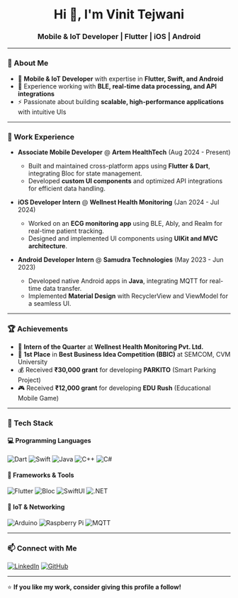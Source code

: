 <h1 align="center">Hi 👋, I'm Vinit Tejwani</h1>
<h3 align="center">Mobile & IoT Developer | Flutter | iOS | Android</h3>

---

### 🔹 About Me
- 📱 **Mobile & IoT Developer** with expertise in **Flutter, Swift, and Android**  
- 🔌 Experience working with **BLE, real-time data processing, and API integrations**  
- ⚡ Passionate about building **scalable, high-performance applications** with intuitive UIs  

---

### 🚀 Work Experience
- **Associate Mobile Developer** @ **Artem HealthTech** (Aug 2024 - Present)  
  - Built and maintained cross-platform apps using **Flutter & Dart**, integrating Bloc for state management.  
  - Developed **custom UI components** and optimized API integrations for efficient data handling.  

- **iOS Developer Intern** @ **Wellnest Health Monitoring** (Jan 2024 - Jul 2024)  
  - Worked on an **ECG monitoring app** using BLE, Ably, and Realm for real-time patient tracking.  
  - Designed and implemented UI components using **UIKit and MVC architecture**.  

- **Android Developer Intern** @ **Samudra Technologies** (May 2023 - Jun 2023)  
  - Developed native Android apps in **Java**, integrating MQTT for real-time data transfer.  
  - Implemented **Material Design** with RecyclerView and ViewModel for a seamless UI.  

---

### 🏆 Achievements
- 🏅 **Intern of the Quarter** at **Wellnest Health Monitoring Pvt. Ltd.**  
- 🥇 **1st Place** in **Best Business Idea Competition (BBIC)** at SEMCOM, CVM University  
- 💰 Received **₹30,000 grant** for developing **PARKITO** (Smart Parking Project)  
- 🎮 Received **₹12,000 grant** for developing **EDU Rush** (Educational Mobile Game)  

---

### 🔧 Tech Stack  
#### 💻 Programming Languages  
![Dart](https://img.shields.io/badge/Dart-0175C2?style=for-the-badge&logo=dart&logoColor=white)
![Swift](https://img.shields.io/badge/Swift-FA7343?style=for-the-badge&logo=swift&logoColor=white)
![Java](https://img.shields.io/badge/Java-007396?style=for-the-badge&logo=java&logoColor=white)
![C++](https://img.shields.io/badge/C++-00599C?style=for-the-badge&logo=c%2B%2B&logoColor=white)
![C#](https://img.shields.io/badge/C%23-239120?style=for-the-badge&logo=csharp&logoColor=white)

#### 📱 Frameworks & Tools  
![Flutter](https://img.shields.io/badge/Flutter-02569B?style=for-the-badge&logo=flutter&logoColor=white)
![Bloc](https://img.shields.io/badge/Bloc-1178B3?style=for-the-badge&logo=flutter&logoColor=white)
![SwiftUI](https://img.shields.io/badge/SwiftUI-FF2D55?style=for-the-badge&logo=swift&logoColor=white)
![.NET](https://img.shields.io/badge/.NET-512BD4?style=for-the-badge&logo=dotnet&logoColor=white)

#### 🔌 IoT & Networking  
![Arduino](https://img.shields.io/badge/Arduino-00979D?style=for-the-badge&logo=arduino&logoColor=white)
![Raspberry Pi](https://img.shields.io/badge/Raspberry%20Pi-C51A4A?style=for-the-badge&logo=raspberrypi&logoColor=white)
![MQTT](https://img.shields.io/badge/MQTT-660066?style=for-the-badge&logo=homeassistant&logoColor=white)

---

### 📫 Connect with Me  
[![LinkedIn](https://img.shields.io/badge/LinkedIn-0077B5?style=for-the-badge&logo=linkedin&logoColor=white)](https://www.linkedin.com/in/vinit-tejwani-b59724221)
[![GitHub](https://img.shields.io/badge/GitHub-181717?style=for-the-badge&logo=github&logoColor=white)](https://github.com/vinittejwani)

---

⭐ **If you like my work, consider giving this profile a follow!**  
